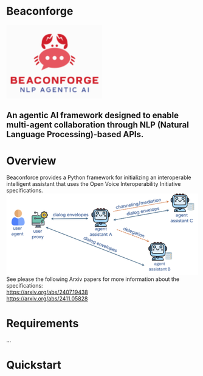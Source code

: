 # Beaconforge
<img src="images/beaconforge_logo.png" width="50%" alt="BeaconForge Logo">

## An agentic AI framework designed to enable multi-agent collaboration through NLP (Natural Language Processing)-based APIs.

# Overview
Beaconforce provides a Python framework for initializing an interoperable intelligent assistant that uses the Open Voice Interoperability Initiative specifications.<br />
![Alt text](images/aiovon.png)
See please the following Arxiv papers for more information about the specifications:<br />
https://arxiv.org/abs/2407.19438<br />
https://arxiv.org/abs/2411.05828<br />

# Requirements
...

# Quickstart

